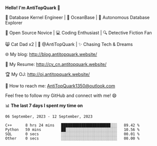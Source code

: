
**Hello! I'm AntiTopQuark 👋**

🔧 Database Kernel Engineer | 🌊 OceanBase | 🤖 Autonomous Database Explorer

🌱 Open Source Novice | 💻 Coding Enthusiast | 🔍 Detective Fiction Fan

😸 Cat Dad x2 | 🎉 @AntiTopQuark | ✨ Chasing Tech & Dreams

🌐 My blog: http://blog.antitopquark.website/

📄 My Resume: http://cv_cn.antitopquark.website/

🏆 My OJ: http://oj.antitopquark.website/

📧 How to reach me: AntiTopQuark1350@outlook.com

Feel free to follow my GitHub and connect with me! 😄

📊 **The last 7 days I spent my time on** 

<!--START_SECTION:waka-->
```text
06 September, 2023 - 12 September, 2023

C++      8 hrs 24 mins   ██████████████████████░░░   89.42 % 
Python   59 mins         ██░░░░░░░░░░░░░░░░░░░░░░░   10.56 % 
SQL      0 secs          ░░░░░░░░░░░░░░░░░░░░░░░░░   00.01 % 
Other    0 secs          ░░░░░░░░░░░░░░░░░░░░░░░░░   00.00 %
```
<!--END_SECTION:waka-->


